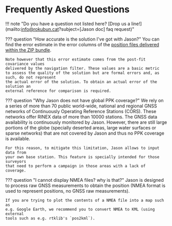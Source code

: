 # Frequently Asked Questions

!!! note "Do you have a question not listed here? [Drop us a line!](mailto:info@rokubun.cat?subject=[Jason doc] faq request)"

??? question "How accurate is the solution I've got with Jason?"
    You can find the error estimate in the error columns of the [position files
    delivered within the ZIP bundle](../manual#position-files-csv).

    Note however that this error estimate comes from the post-fit covariance values
    delivered by the navigation filter. These values are a basic metric
    to assess the quality of the solution but are formal errors and, as such, do not represent
    the actual error of the solution. To obtain an actual error of the solution an
    external reference for comparison is required.

??? question "Why Jason does not have global PPK coverage?"
    We rely on a series of more than 70 public world-wide, national and regional
    GNSS networks of Continuously Operating Reference Stations (CORS). These networks
    offer RINEX data of more than 10000 stations. The GNSS data availability is
    continuously monitored by Jason. However, there are still large portions of the
    globe (specially deserted areas, large water surfaces or sparse networks) that are not covered
    by Jason and thus no PPK coverage is available.

    For this reason, to mitigate this limitation, Jason allows to input data from
    your own base station. This feature is specially intended for those surveyors
    that need to perform a campaign in those areas with a lack of coverage.

??? question "I cannot display NMEA files? why is that?"
    Jason is designed to process raw GNSS measurements to obtain the position
    (NMEA format is used to represent positions, no GNSS raw measurements).

    If you are trying to plot the contents of a NMEA file into a map such as
    e.g. Google Earth, we recommend you to convert NMEA to KML (using external
    tools such as e.g. rtklib's `pos2kml`).
